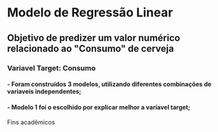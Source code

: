 # Modelo de Regressão Linear
## Objetivo de predizer um valor numérico relacionado ao "Consumo" de cerveja 
### Variavel Target: Consumo

#### - Foram construídos 3 modelos, utilizando diferentes combinações de variaveis independentes;
#### - Modelo 1 foi o escolhido por explicar melhor a varíavel target; 

Fins acadêmicos
